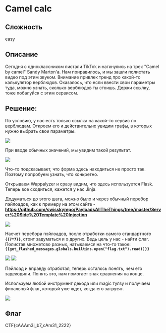 # Camel calc
## Сложность
easy

## Описание
Сегодня с одноклассником листали TikTok и наткнулись на трек "Camel by camel" Sandy Marton'а. Нам понравилось, и мы зашли полистать видео под этим звуком. Внимание привлек тренд про какой-то калькулятор верблюдов. Оказалось, что если ввести свои параметры туда, можно узнать, сколько верблюдов ты стоишь. Держи ссылку, тоже побалуйся с этим сервисом.

## Решение:
По условию, у нас есть только ссылка на какой-то сервис по верблюдам. Откроем его и действительно увидим графы, в которых нужно выбрать свои параметры.

![](https://i.imgur.com/mweMFhA.png)

При вводе обычных значений, мы увидим такой результат.

![](https://i.imgur.com/SCAnkei.png)

Что-то подсказывает, что форма здесь находиться не просто так. Поэтому попробуем узнать, что конкретно.

Открываем Wappalyzer и сразу видим, что здесь используется Flask. Теперь все сходиться, кажется у нас Jinja.

Додуматься до этого шага, можно было и через обычный перебор пэйлоадов, как к примеру на этом сайте - **https://github.com/swisskyrepo/PayloadsAllTheThings/tree/master/Server%20Side%20Template%20Injection**

![](https://i.imgur.com/K1cBRiM.png)

Насчет перебора пэйлоадов, после отработки самого стандартного **`{{7*7}}`**, стоит задуматься и о других. Ведь цель у нас - найти флаг. 
Полистав множетсво разных, натыкаемся на что-то такое:
**`{{get_flashed_messages.globals.builtins.open("flag.txt").read()}}`**

![](https://i.imgur.com/5rm0mXE.png)
![](https://i.imgur.com/3x12BzS.png)

Пэйлоад и вправду отработал, теперь осталось понять, чем его задекодили. Понять это, нам помогает знак сравнения на конце.

Используем любой инструмент декода или magic тулзу и получаем финальный флаг, который уже ждет, когда его загрузят.

![](https://i.imgur.com/XBoqSVA.png)



## Флаг
CTF{cAAAm3l_b7_cAm31_2222}